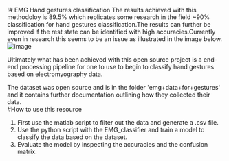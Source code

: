 !# EMG Hand gestures classification 
The results achieved with this methodoloy is 89.5% which replicates some research in the field ~90% classification for hand gestures classification.The results can further be improved if 
the rest state can be identified with high accuracies.Currently even in research this seems to be an issue as illustrated in the image below.![image](https://github.com/user-attachments/assets/6f788eb1-edc4-4ff4-a570-d6818716243c) 


Ultimately what has been achieved with this open source project is a end-end processing pipeline for one to use to begin to classify hand gestures based on electromyography data.

The dataset was open source and is in the folder 'emg+data+for+gestures' and it contains further documentation outlining how they collected their data.  
#How to use this resource  
1. First use the matlab script to filter out the data and generate a .csv file. 
2. Use the python script with the EMG_classifier and train a model to classify the data based on the dataset.
3. Evaluate the model by inspecting the accuracies and the confusion matrix.



